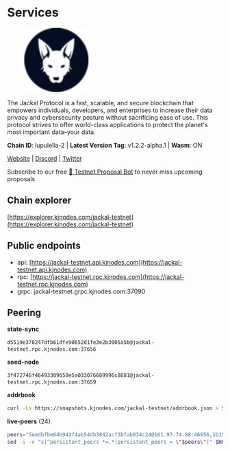 # Services

<figure><img src="https://raw.githubusercontent.com/kj89/cosmos-images/main/logos/jackal.png" width="150" alt=""><figcaption></figcaption></figure>

The Jackal Protocol is a fast, scalable, and secure blockchain that empowers  individuals, developers, and enterprises to increase their data privacy and  cybersecurity posture without sacrificing ease of use. This protocol strives  to offer world-class applications to protect the planet's most important data–your data.

**Chain ID**: lupulella-2 | **Latest Version Tag**: v1.2.2-alpha.1 | **Wasm**: ON

[Website](https://jackalprotocol.com) | [Discord](https://discord.com/invite/5GKym3p6rj) | [Twitter](https://twitter.com/Jackal_Protocol)



Subscribe to our free [🤖 Testnet Proposal Bot](https://t.me/kjnodes_testnet_proposal_bot) to never miss upcoming proposals


## Chain explorer
[https://explorer.kjnodes.com/jackal-testnet](https://explorer.kjnodes.com/jackal-testnet)

## Public endpoints

* api: [https://jackal-testnet.api.kjnodes.com](https://jackal-testnet.api.kjnodes.com)
* rpc: [https://jackal-testnet.rpc.kjnodes.com](https://jackal-testnet.rpc.kjnodes.com)
* grpc: jackal-testnet.grpc.kjnodes.com:37090

## Peering

**state-sync**

```text
d5519e378247dfb61dfe90652d1fe3e2b3005a5b@jackal-testnet.rpc.kjnodes.com:37656
```

**seed-node**

```text
3f472746f46493309650e5a033076689996c8881@jackal-testnet.rpc.kjnodes.com:37659
```

**addrbook**
```bash
curl -Ls https://snapshots.kjnodes.com/jackal-testnet/addrbook.json > $HOME/.canine/config/addrbook.json
```

**live-peers** (24)
```bash
peers="5eedbfbe64b942f4ab54db3842acf3bfab034c24@161.97.74.88:46656,1b191fb9ef837dec648136097f94925a15dd85ab@213.170.135.20:26516,712dd67b7abe08577d394e90a4930492c8f7d2ee@65.108.124.219:41656,f3e70d3de1974208af04dac6fabd657ab4abf0ff@65.108.75.107:24656,4ea723e652f11433734ae2aa6f364ef0510d6636@16.163.74.176:26626,d3677c7a3f9ef42d5ba213ae84c4c5749f4ee787@44.204.38.21:26656,5c2a752c9b1952dbed075c56c600c3a79b58c395@195.3.220.57:26906,cf3921d374ad226e4b2248626c285302cba5e55e@141.95.33.39:26656,0394449cab5a29f24dd4f37683d3b7622f27c0fc@65.108.206.118:61156,2cdaa56d0778b20be8430069eefeab2138190355@78.46.106.75:37656,9a2c091798681f89b11f8eea370bf9c6284437c5@167.86.115.183:26656,09d9127972ded9e22f9f11833ed7fcfa149cf1fa@65.109.92.240:19126,84af58201840781a0a62449d1dcdb0ad0cf5bdb3@91.223.3.144:26356,11b91d243d43e761c96cfbf49f2f2bd06cce2df8@65.109.23.114:17556,3aaeda343f226f9f2f00eeda53a20db438449c8c@89.58.45.204:46656,fd5b3021fe67406e63c1a3e3e89cb243bc0791c9@65.109.32.174:32656,a0f726a3dffb45d9cbde0913701bd757fcd7e434@157.90.2.254:36656,bda5e61d05f423919783ff73dc096ac3a8eef5c3@65.108.57.170:26656,2ededbdbd98580e22ae8c3676e37b6e1fc1d987b@142.132.248.253:23656,80420ad774e622bda8e1dfa9b80da11eee7eed1f@144.126.140.252:29656,d5519e378247dfb61dfe90652d1fe3e2b3005a5b@65.109.68.190:37656,b549c1092e37db22576e31f19cbec4b1b3b36503@116.202.227.117:37656,ec78732a7d5bdc1e27e8d7ac1bffe3881c9fb271@65.108.226.183:17556,8a11570dbaa0f4d98ca2ef0ad117e9c1154d81b9@65.108.230.113:19126"
sed -i -e "s|^persistent_peers *=.*|persistent_peers = \"$peers\"|" $HOME/.canine/config/config.toml
```
